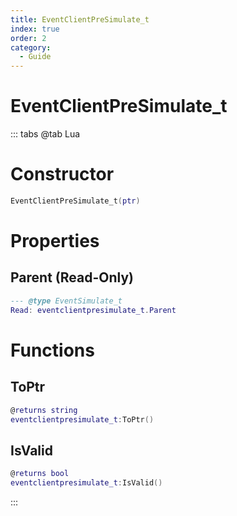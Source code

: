```yaml
---
title: EventClientPreSimulate_t
index: true
order: 2
category:
  - Guide
---
```


# EventClientPreSimulate_t

::: tabs
@tab Lua
# Constructor
```lua
EventClientPreSimulate_t(ptr)
```
# Properties
## Parent (Read-Only)
```lua
--- @type EventSimulate_t
Read: eventclientpresimulate_t.Parent
```
# Functions
## ToPtr
```lua
@returns string
eventclientpresimulate_t:ToPtr()
```
## IsValid
```lua
@returns bool
eventclientpresimulate_t:IsValid()
```

:::